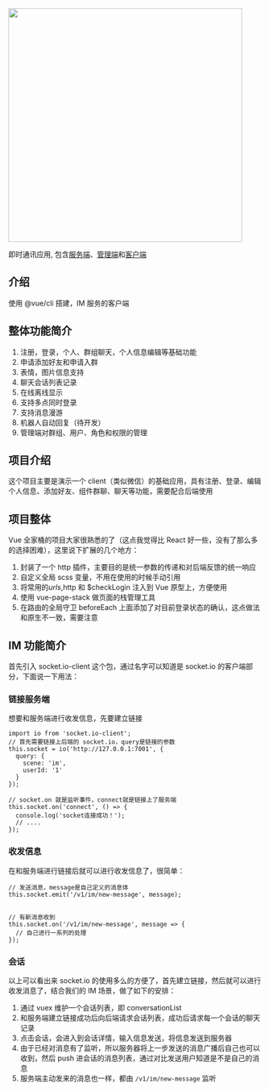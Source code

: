 <img width="464" src="https://i.loli.net/2020/07/01/AmsnawZ29RbUqk8.png">

即时通讯应用, 包含[服务端](https://github.com/hezhongfeng/im-server)、[管理端](https://github.com/hezhongfeng/im-fe-admin)和[客户端](https://github.com/hezhongfeng/im-fe-vue)

## 介绍

使用 @vue/cli 搭建，IM 服务的客户端

## 整体功能简介

1. 注册，登录，个人、群组聊天，个人信息编辑等基础功能
2. 申请添加好友和申请入群
3. 表情，图片信息支持
4. 聊天会话列表记录
5. 在线离线显示
6. 支持多点同时登录
7. 支持消息漫游
8. 机器人自动回复（待开发）
9. 管理端对群组、用户、角色和权限的管理

## 项目介绍

这个项目主要是演示一个 client（类似微信）的基础应用，具有注册、登录、编辑个人信息、添加好友、组件群聊、聊天等功能，需要配合后端使用

## 项目整体

Vue 全家桶的项目大家很熟悉的了（这点我觉得比 React 好一些，没有了那么多的选择困难），这里说下扩展的几个地方：

1. 封装了一个 http 插件，主要目的是统一参数的传递和对后端反馈的统一响应
2. 自定义全局 scss 变量，不用在使用的时候手动引用
3. 将常用的$urls,$http 和 \$checkLogin 注入到 Vue 原型上，方便使用
4. 使用 vue-page-stack 做页面的栈管理工具
5. 在路由的全局守卫 beforeEach 上面添加了对目前登录状态的确认，这点做法和原生不一致，需要注意

## IM 功能简介

首先引入 socket.io-client 这个包，通过名字可以知道是 socket.io 的客户端部分，下面说一下用法：

### 链接服务端

想要和服务端进行收发信息，先要建立链接

```
import io from 'socket.io-client';
// 首先需要链接上后端的 socket.io，query是链接的参数
this.socket = io('http://127.0.0.1:7001', {
  query: {
    scene: 'im',
    userId: '1'
  }
});

// socket.on 就是监听事件，connect就是链接上了服务端
this.socket.on('connect', () => {
  console.log('socket连接成功！');
  // ....
});
```

### 收发信息

在和服务端进行链接后就可以进行收发信息了，很简单：

```
// 发送消息，message是自己定义的消息体
this.socket.emit('/v1/im/new-message', message);


// 有新消息收到
this.socket.on('/v1/im/new-message', message => {
  // 自己进行一系列的处理
});
```

### 会话

以上可以看出来 socket.io 的使用多么的方便了，首先建立链接，然后就可以进行收发消息了，结合我们的 IM 场景，做了如下的安排：

1. 通过 vuex 维护一个会话列表，即 conversationList
2. 和服务端建立链接成功后向后端请求会话列表，成功后请求每一个会话的聊天记录
3. 点击会话，会进入到会话详情，输入信息发送，将信息发送到服务器
4. 由于已经对消息有了监听，所以服务器将上一步发送的消息广播后自己也可以收到，然后 push 进会话的消息列表，通过对比发送用户知道是不是自己的消息
5. 服务端主动发来的消息也一样，都由 `/v1/im/new-message` 监听

